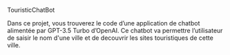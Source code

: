 TouristicChatBot

Dans ce projet, vous trouverez le code d’une application de chatbot alimentée par GPT-3.5 Turbo d’OpenAI. Ce chatbot va permettre l’utilisateur de saisir le nom d'une ville et de decouvrir les sites touristiques de cette ville. 
